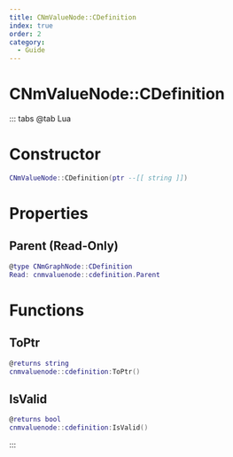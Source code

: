 ```yaml
---
title: CNmValueNode::CDefinition
index: true
order: 2
category:
  - Guide
---
```


# CNmValueNode::CDefinition

::: tabs
@tab Lua
# Constructor
```lua
CNmValueNode::CDefinition(ptr --[[ string ]])
```
# Properties
## Parent (Read-Only)
```lua
@type CNmGraphNode::CDefinition
Read: cnmvaluenode::cdefinition.Parent
```
# Functions
## ToPtr
```lua
@returns string
cnmvaluenode::cdefinition:ToPtr()
```
## IsValid
```lua
@returns bool
cnmvaluenode::cdefinition:IsValid()
```

:::